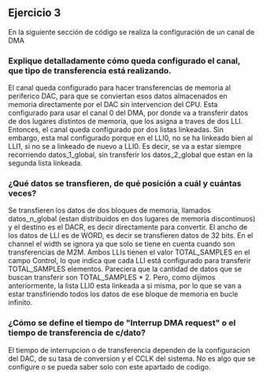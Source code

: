 ## Ejercicio 3
En la siguiente sección de código se realiza la configuración de un canal de DMA
### Explique detalladamente cómo queda configurado el canal, que tipo de transferencia está realizando.

El canal queda configurado para hacer transferencias de memoria al periferico DAC, para que se conviertan esos datos almacenados en memoria directamente por el DAC sin intervencion del CPU.
Esta configurado para usar el canal 0 del DMA, por donde va a transferir datos de dos lugares distintos de memoria, que los asigna a traves de dos LLI. Entonces, el canal queda configurado por dos listas linkeadas.
Sin embargo, esta mal configurado porque en el LLI0, no se ha linkeado bien al LLI1, si no se a linkeado de nuevo a LLI0. Es decir, se va a estar siempre recorriendo datos_1_global, sin transferir los datos_2_global que estan en la segunda lista linkeada.


### ¿Qué datos se transfieren, de qué posición a cuál y cuántas veces?

Se transfieren los datos de dos bloques de memoria, llamados datos_n_global (estan distribuidos en dos lugares de memoria discontinuos) y el destino es el DACR, es decir directamente para convertir.
El ancho de los datos de LLI es de WORD, es decir se transfieren datos de 32 bits. En el channel el width se ignora ya que solo se tiene en cuenta cuando son transferencias de M2M.
Ambos LLIs tienen el valor TOTAL_SAMPLES en el campo Control, lo que indica que cada LLI está configurado para transferir TOTAL_SAMPLES elementos. Pareciera que la cantidad de datos que se buscan transferir son TOTAL_SAMPLES * 2.
Pero, como dijimos anteriormente, la lista LLI0 esta linkeada a si misma, por lo que se van a estar transfiriendo todos los datos de ese bloque de memoria en bucle infinito.

### ¿Cómo  se  define  el  tiempo  de  "Interrup DMA  request"   o  el  tiempo  de  transferencia  de c/dato?

El tiempo de interrupcion o de transferencia dependen de la configuracion del DAC, de su tasa de conversion y el CCLK del sistema. No es algo que se configure o se pueda saber solo con este apartado de codigo.


